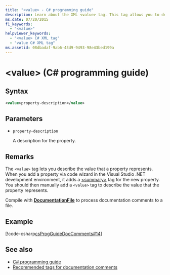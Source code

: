 ```yaml
---
title: "<value> - C# programming guide"
description: Learn about the XML <value> tag. This tag allows you to describe the value that a property represents.
ms.date: 07/20/2015
f1_keywords:
  - "<value>"
helpviewer_keywords:
  - "<value> C# XML tag"
  - "value C# XML tag"
ms.assetid: 08dbadaf-9ab6-43d9-9493-98e43bed199a
---
```

# \<value> (C# programming guide)

## Syntax

```xml
<value>property-description</value>
```

## Parameters

- `property-description`

  A description for the property.

## Remarks

The `<value>` tag lets you describe the value that a property represents. When you add a property via code wizard in the Visual Studio .NET development environment, it adds a [\<summary>](./summary.md) tag for the new property. You should then manually add a `<value>` tag to describe the value that the property represents.

Compile with [**DocumentationFile**](../../language-reference/compiler-options/output.md#documentationfile) to process documentation comments to a file.

## Example

[!code-csharp[csProgGuideDocComments#14](~/samples/snippets/csharp/VS_Snippets_VBCSharp/csProgGuideDocComments/CS/DocComments.cs#14)]

## See also

- [C# programming guide](../index.md)
- [Recommended tags for documentation comments](./recommended-tags-for-documentation-comments.md)

